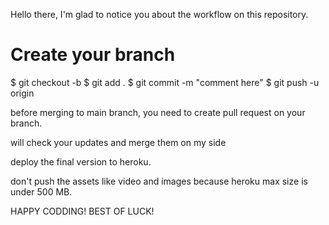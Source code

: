 Hello there,
I'm glad to notice you about the workflow on this repository.

# Create your branch
$ git checkout -b
$ git add .
$ git commit -m "comment here"
$ git push -u origin

before merging to main branch, you need to create pull request on your branch.

will check your updates and merge them on my side

deploy the final version to heroku.

don't push the assets like video and images because heroku max size is under 500 MB.

HAPPY CODDING! BEST OF LUCK!

